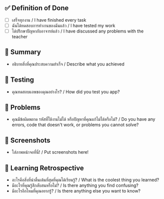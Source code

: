 ## ✅ Definition of Done

- [ ] เสร็จทุกงาน / I have finished every task
- [ ] ฉันได้ทดสอบการทำงานของฉันแล้ว / I have tested my work
- [ ] ได้ปรึกษาปัญหากับอาจารย์แล้ว / I have discussed any problems with the teacher

## 📝 Summary

- อธิบายสิ่งที่คุณประสบความสำเร็จ / Describe what you achieved

## 💉 Testing

- คุณทดสอบแอพของคุณอย่างไร? / How did you test you app?

## 🛑 Problems

- คุณมีข้อผิดพลาด รหัสที่ใช้งานไม่ได้ หรือปัญหาที่คุณแก้ไม่ได้หรือไม่? / Do you have any errors, code that doesn't work, or problems you cannot solve?

## 📸 Screenshots

- ใส่ภาพหน้าจอที่นี่! / Put screenshots here!

## 🤔 Learning Retrospective

- อะไรคือสิ่งที่น่าตื่นเต้นที่สุดที่คุณได้เรียนรู้? / What is the coolest thing you learned?
- มีอะไรที่คุณรู้สึกสับสนหรือไม่? / Is there anything you find confusing?
- มีอะไรอีกไหมที่คุณอยากรู้? / Is there anything else you want to know?
